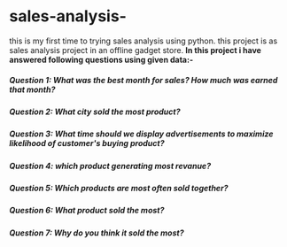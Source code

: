 # sales-analysis-
this is my first time to trying sales analysis using python. this project is as sales analysis project in an offline gadget store.
**In this project i have answered following questions using given data:-**
##### Question 1: What was the best month for sales? How much was earned that month? 
##### Question 2: What city sold the most product?
##### Question 3: What time should we display advertisements to maximize likelihood of customer's buying product?
##### Question 4: which product generating most revanue?
##### Question 5: Which products are most often sold together?
##### Question 6: What product sold the most? 
##### Question 7: Why do you think it sold the most?
